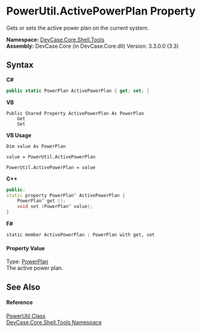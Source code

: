 # PowerUtil.ActivePowerPlan Property 
 

Gets or sets the active power plan on the current system.

**Namespace:**&nbsp;<a href="N_DevCase_Core_Shell_Tools">DevCase.Core.Shell.Tools</a><br />**Assembly:**&nbsp;DevCase.Core (in DevCase.Core.dll) Version: 3.3.0.0 (3.3)

## Syntax

**C#**<br />
``` C#
public static PowerPlan ActivePowerPlan { get; set; }
```

**VB**<br />
``` VB
Public Shared Property ActivePowerPlan As PowerPlan
	Get
	Set
```

**VB Usage**<br />
``` VB Usage
Dim value As PowerPlan

value = PowerUtil.ActivePowerPlan

PowerUtil.ActivePowerPlan = value
```

**C++**<br />
``` C++
public:
static property PowerPlan^ ActivePowerPlan {
	PowerPlan^ get ();
	void set (PowerPlan^ value);
}
```

**F#**<br />
``` F#
static member ActivePowerPlan : PowerPlan with get, set

```


#### Property Value
Type: <a href="T_DevCase_Core_Shell_PowerPlan">PowerPlan</a><br />The active power plan.

## See Also


#### Reference
<a href="T_DevCase_Core_Shell_Tools_PowerUtil">PowerUtil Class</a><br /><a href="N_DevCase_Core_Shell_Tools">DevCase.Core.Shell.Tools Namespace</a><br />